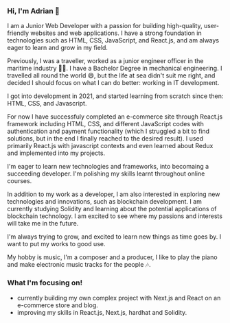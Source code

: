 ### Hi, I'm Adrian 👋 

<!--
**Hadriani/Hadriani** is a ✨ _special_ ✨ repository because its `README.md` (this file) appears on your GitHub profile.

Here are some ideas to get you started:




- 🔭 I’m currently working on ...
- 🌱 I’m currently learning ...
- 👯 I’m looking to collaborate on ...
- 🤔 I’m looking for help with ...
- 💬 Ask me about ...
- 📫 How to reach me: ...
- 😄 Pronouns: ...
- ⚡ Fun fact: ...
--> I am a Junior Web Developer with a passion for building high-quality, user-friendly websites and web applications. I have a strong foundation in technologies such as HTML, CSS, JavaScript, and React.js, and am always eager to learn and grow in my field.

Previously, I was a traveller, worked as a junior engineer officer in the maritime industry :ship::luggage:. I have a Bachelor Degree in mechanical engineering. I travelled all round the world :smile:, but the life at sea didn't suit me right, and
decided I should focus on what I can do better: working in IT development.

I got into development in 2021, and started learning from scratch since then: HTML, CSS, and Javascript. 

For now I have successfuly completed an e-commerce site through React.js framework including HTML, CSS, and different JavaScript codes with authentication and payment functionality (which I struggled a bit to find solutions, but in the end I finally reached to the desired result). I used primarily React.js with javascript contexts and even learned about Redux and implemented into my projects.

I'm eager to learn new technologies and frameworks, into becomaing a succeeding developer. I'm polishing my skills learnt throughout online courses.

In addition to my work as a developer, I am also interested in exploring new technologies and innovations, such as blockchain development. I am currently studying Solidity and learning about the potential applications of blockchain technology. I am excited to see where my passions and interests will take me in the future.

I'm always trying to grow, and excited to learn new things as time goes by. I want to put my works to good use. 

My hobby is music, I'm a composer and a producer, I like to play the piano and make electronic music tracks for the people :notes:. 

### What I'm focusing on!
 - currently building my own complex project with Next.js and React on an e-commerce store and blog.
 - improving my skills in React.js, Next.js, hardhat and Solidity.

